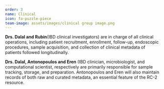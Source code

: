 ```yaml
---
order: 3
name: Clinical
icon: fa-puzzle-piece
team-image: assets/images/clinical group image.png
---
```


**Drs. Dalal and Rubin**(IBD clinical investigators) are in charge of all clinical operations, including patient recruitment, enrollment, follow-up, endoscopic procedures, sample acquisition, and collection of clinical metadata of patients followed longitudinally. 

**Drs. Dalal, Antonopoulos and Eren** (IBD clinician, microbiologist, and computational scientist, respectively are primarily responsible for sample tracking, storage, and preparation. Antonopoulos and Eren will also maintain records of both raw and curated metadata, an essential feature of the RC-2 resource.

